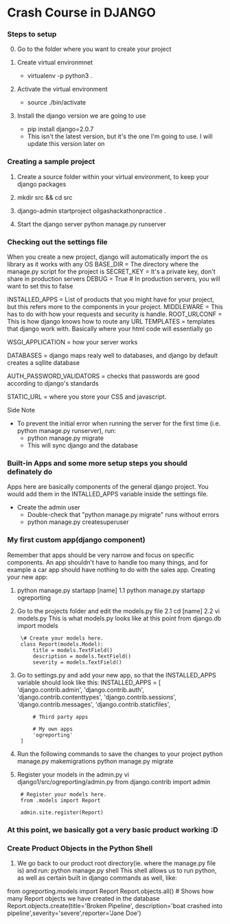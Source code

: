 # Crash Course in DJANGO

### Steps to setup
0. Go to the folder where you want to create your project
1. Create virtual environmnet
    * virtualenv -p python3 .

2. Activate the virtual environment 
    * source ./bin/activate

3. Install the django version we are going to use
    * pip install django=2.0.7
    * This isn't the latest version, but it's the one I'm going to use. I will update this version later on


### Creating a sample project

1. Create a source folder within your virtual environment, to keep your django packages

2. mkdir src && cd src

3. django-admin startproject oilgashackathonpractice . 

4. Start the django server
   python manage.py runserver


### Checking out the settings file
When you create a new project, django will automatically import the os library as it works with any OS
BASE\_DIR = The directory where the manage.py script for the project is
SECRET\_KEY = It's a private key, don't share in production servers
DEBUG = True # In production servers, you will want to set this to false

INSTALLED\_APPS = List of products that you might have for your project, but this refers more to the components in your project.
MIDDLEWARE = This has to do with how your requests and security is handle.
ROOT\_URLCONF = This is how django knows how to route any URL
TEMPLATES = templates that django work with. Basically where your html code will essentially go

WSGI\_APPLICATION = how your server works

DATABASES = django maps realy well to databases, and django by default creates a sqllite database

AUTH\_PASSWORD\_VALIDATORS = checks that passwords are good according to django's standards

STATIC\_URL = where you store your CSS and javascript. 

Side Note 
*  To prevent the initial error when running the server for the first time (i.e.  python manage.py runserver), run:
    *  python manage.py migrate
    *  This will sync django and the database

### Built-in Apps and some more setup steps you should definately do
Apps here are basically components of the general django project. You would add them in the INTALLED\_APPS variable inside the settings file. 
*  Create the admin user
    * Double-check that "python manage.py migrate" runs without errors
    * python manage.py createsuperuser

### My first custom app(django component) 
Remember that apps should be very narrow and focus on specific components. An app shouldn't have to handle too many things, and for example a car app should have nothing to do with the sales app.
Creating your new app:
1. python manage.py startapp [name]
    1.1  python manage.py startapp ogreporting
2. Go to the projects folder and edit the models.py file
    2.1  cd [name]
    2.2  vi models.py
        This is what models.py looks like at this point
        from django.db import models
        
        \# Create your models here.
        class Report(models.Model):
            title = models.TextField()
            description = models.TextField()
            severity = models.TextField()

3. Go to settings.py and add your new app, so that the INSTALLED\_APPS variable should look like this:
        INSTALLED\_APPS = [
            'django.contrib.admin',
            'django.contrib.auth',
            'django.contrib.contenttypes',
            'django.contrib.sessions',
            'django.contrib.messages',
            'django.contrib.staticfiles',
        
            # Third party apps
        
            # My own apps
            'ogreporting'
        ]

4. Run the following commands to save the changes to your project 
        python manage.py makemigrations
        python manage.py migrate

5. Register your models in the admin.py
        vi django1/src/ogreporting/admin.py 
        from django.contrib import admin
        
        # Register your models here.
        from .models import Report

        admin.site.register(Report)

### At this point, we basically got a very basic product working :D

### Create Product Objects in the Python Shell

1. We go back to our product root directory(ie. where the manage.py file is) and run:
    python manage.py shell
This shell allows us to run python, as well as certain built in django commands as well, like:

from ogreporting.models import Report
Report.objects.all() # Shows how many Report objects we have created in the database
Report.objects.create(title='Broken Pipeline', description='boat crashed into pipeline',severity='severe',reporter='Jane Doe')



















